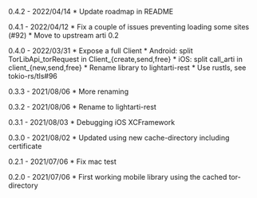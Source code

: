 0.4.2 - 2022/04/14
	* Update roadmap in README

0.4.1 - 2022/04/12
	* Fix a couple of issues preventing loading some sites (#92)
	* Move to upstream arti 0.2

0.4.0 - 2022/03/31
	* Expose a full Client
	* Android: split TorLibApi_torRequest in Client_{create,send,free}
	* iOS: split call_arti in client_{new,send,free}
	* Rename library to lightarti-rest
	* Use rustls, see tokio-rs/tls#96

0.3.3 - 2021/08/06
	* More renaming

0.3.2 - 2021/08/06
	* Rename to lightarti-rest

0.3.1 - 2021/08/03
	* Debugging iOS XCFramework

0.3.0 - 2021/08/02
	* Updated using new cache-directory including certificate

0.2.1 - 2021/07/06
	* Fix mac test

0.2.0 - 2021/07/06
	* First working mobile library using the cached tor-directory
